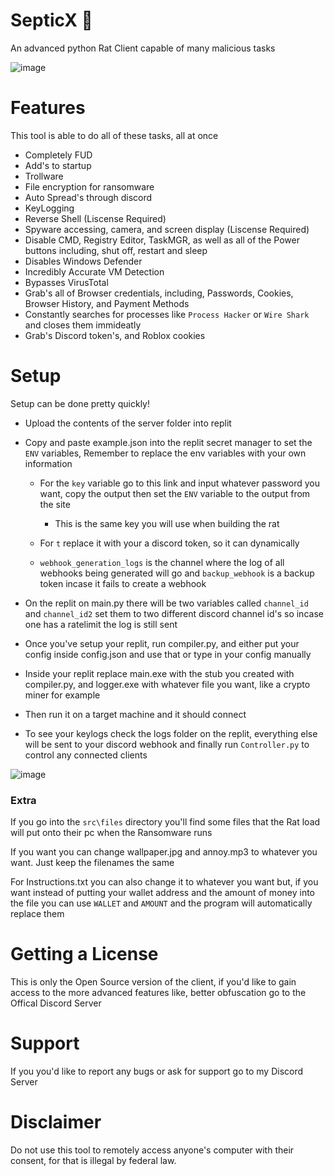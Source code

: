 # SepticX 🐀

An advanced python Rat Client capable of many malicious tasks

![image](https://user-images.githubusercontent.com/78031685/212566138-bd9d66f5-0225-4219-a883-7e6b22231840.png)


# Features

This tool is able to do all of these tasks, all at once

 - Completely FUD
 - Add's to startup
 - Trollware
 - File encryption for ransomware
 - Auto Spread's through discord
 - KeyLogging
 - Reverse Shell (Liscense Required)
 - Spyware accessing, camera, and screen display (Liscense Required)
 - Disable CMD, Registry Editor, TaskMGR, as well as all of the Power buttons including, shut off, restart and sleep
 - Disables Windows Defender
 - Incredibly Accurate VM Detection
 - Bypasses VirusTotal
 - Grab's all of Browser credentials, including, Passwords, Cookies, Browser History, and Payment Methods
 - Constantly searches for processes like `Process Hacker` or `Wire Shark` and closes them immideatly
 - Grab's Discord token's, and Roblox cookies

# Setup

Setup can be done pretty quickly!<br>
 - Upload the contents of the server folder into replit
 - Copy and paste example.json into the replit secret manager to set the `ENV` variables, Remember to replace the env variables with your own information
    - For the `key` variable go to <a src="https://emn178.github.io/online-tools/sha256.html">this link</a> and input whatever password you want, copy the output then set the `ENV` variable to the output from the site 
        - This is the same key you will use when building the rat

    - For `t` replace it with your a discord token, so it can dynamically

    - `webhook_generation_logs` is the channel where the log of all webhooks being generated will go and `backup_webhook` is a backup token incase it fails to create a webhook

 - On the replit on main.py there will be two variables called `channel_id` and `channel_id2` set them to two different discord channel id's so incase one has a ratelimit the log is still sent

 - Once you've setup your replit, run compiler.py, and either put your config inside config.json and use that or type in your config manually

- Inside your replit replace main.exe with the stub you created with compiler.py, and logger.exe with whatever file you want, like a crypto miner for example

 - Then run it on a target machine and it should connect

 - To see your keylogs check the logs folder on the replit, everything else will be sent to your discord webhook and finally run `Controller.py` to control any connected clients

![image](https://user-images.githubusercontent.com/78031685/212566168-1d2ab61c-843b-4c2b-9ad9-48fc915788de.png)


### Extra

If you go into the `src\files` directory you'll find some files that the Rat load will put onto their pc when the Ransomware runs

If you want you can change wallpaper.jpg and annoy.mp3 to whatever you want. Just keep the filenames the same

For Instructions.txt you can also change it to whatever you want but, if you want instead of putting your wallet address and the amount of money into the file you can use `WALLET` and `AMOUNT` and the program will automatically replace them

# Getting a License

This is only the Open Source version of the client, if you'd like to gain access to the more advanced features like, better obfuscation go to the Offical <a src="https://discord.gg/CFfTAYHyq5">Discord Server</a>

# Support
If you you'd like to report any bugs or ask for support go to my <a src="https://discord.gg/CFfTAYHyq5">Discord Server</a>

# Disclaimer

Do not use this tool to remotely access anyone's computer with their consent, for that is illegal by federal law.

